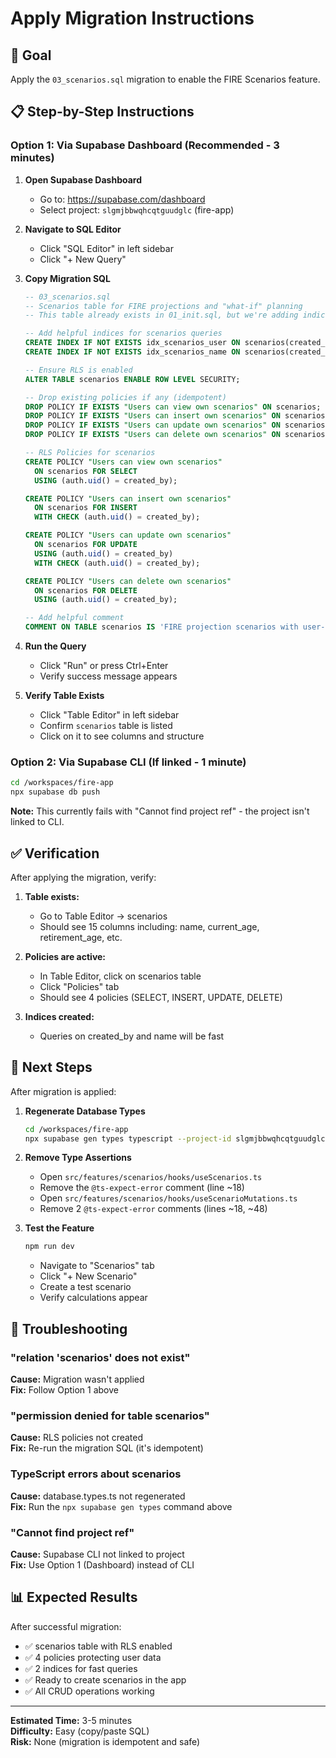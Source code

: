 # Apply Migration Instructions

## 🎯 Goal
Apply the `03_scenarios.sql` migration to enable the FIRE Scenarios feature.

## 📋 Step-by-Step Instructions

### Option 1: Via Supabase Dashboard (Recommended - 3 minutes)

1. **Open Supabase Dashboard**
   - Go to: https://supabase.com/dashboard
   - Select project: `slgmjbbwqhcqtguudglc` (fire-app)

2. **Navigate to SQL Editor**
   - Click "SQL Editor" in left sidebar
   - Click "+ New Query"

3. **Copy Migration SQL**
   ```sql
   -- 03_scenarios.sql
   -- Scenarios table for FIRE projections and "what-if" planning
   -- This table already exists in 01_init.sql, but we're adding indices and policies

   -- Add helpful indices for scenarios queries
   CREATE INDEX IF NOT EXISTS idx_scenarios_user ON scenarios(created_by);
   CREATE INDEX IF NOT EXISTS idx_scenarios_name ON scenarios(created_by, name);

   -- Ensure RLS is enabled
   ALTER TABLE scenarios ENABLE ROW LEVEL SECURITY;

   -- Drop existing policies if any (idempotent)
   DROP POLICY IF EXISTS "Users can view own scenarios" ON scenarios;
   DROP POLICY IF EXISTS "Users can insert own scenarios" ON scenarios;
   DROP POLICY IF EXISTS "Users can update own scenarios" ON scenarios;
   DROP POLICY IF EXISTS "Users can delete own scenarios" ON scenarios;

   -- RLS Policies for scenarios
   CREATE POLICY "Users can view own scenarios"
     ON scenarios FOR SELECT
     USING (auth.uid() = created_by);

   CREATE POLICY "Users can insert own scenarios"
     ON scenarios FOR INSERT
     WITH CHECK (auth.uid() = created_by);

   CREATE POLICY "Users can update own scenarios"
     ON scenarios FOR UPDATE
     USING (auth.uid() = created_by)
     WITH CHECK (auth.uid() = created_by);

   CREATE POLICY "Users can delete own scenarios"
     ON scenarios FOR DELETE
     USING (auth.uid() = created_by);

   -- Add helpful comment
   COMMENT ON TABLE scenarios IS 'FIRE projection scenarios with user-defined assumptions for Monte Carlo and historical simulations';
   ```

4. **Run the Query**
   - Click "Run" or press Ctrl+Enter
   - Verify success message appears

5. **Verify Table Exists**
   - Click "Table Editor" in left sidebar
   - Confirm `scenarios` table is listed
   - Click on it to see columns and structure

### Option 2: Via Supabase CLI (If linked - 1 minute)

```bash
cd /workspaces/fire-app
npx supabase db push
```

**Note:** This currently fails with "Cannot find project ref" - the project isn't linked to CLI.

## ✅ Verification

After applying the migration, verify:

1. **Table exists:**
   - Go to Table Editor → scenarios
   - Should see 15 columns including: name, current_age, retirement_age, etc.

2. **Policies are active:**
   - In Table Editor, click on scenarios table
   - Click "Policies" tab
   - Should see 4 policies (SELECT, INSERT, UPDATE, DELETE)

3. **Indices created:**
   - Queries on created_by and name will be fast

## 🔄 Next Steps

After migration is applied:

1. **Regenerate Database Types**
   ```bash
   cd /workspaces/fire-app
   npx supabase gen types typescript --project-id slgmjbbwqhcqtguudglc > src/lib/database.types.ts
   ```

2. **Remove Type Assertions**
   - Open `src/features/scenarios/hooks/useScenarios.ts`
   - Remove the `@ts-expect-error` comment (line ~18)
   - Open `src/features/scenarios/hooks/useScenarioMutations.ts`
   - Remove 2 `@ts-expect-error` comments (lines ~18, ~48)

3. **Test the Feature**
   ```bash
   npm run dev
   ```
   - Navigate to "Scenarios" tab
   - Click "+ New Scenario"
   - Create a test scenario
   - Verify calculations appear

## 🐛 Troubleshooting

### "relation 'scenarios' does not exist"
**Cause:** Migration wasn't applied  
**Fix:** Follow Option 1 above

### "permission denied for table scenarios"
**Cause:** RLS policies not created  
**Fix:** Re-run the migration SQL (it's idempotent)

### TypeScript errors about scenarios
**Cause:** database.types.ts not regenerated  
**Fix:** Run the `npx supabase gen types` command above

### "Cannot find project ref"
**Cause:** Supabase CLI not linked to project  
**Fix:** Use Option 1 (Dashboard) instead of CLI

## 📊 Expected Results

After successful migration:

- ✅ scenarios table with RLS enabled
- ✅ 4 policies protecting user data
- ✅ 2 indices for fast queries
- ✅ Ready to create scenarios in the app
- ✅ All CRUD operations working

---

**Estimated Time:** 3-5 minutes  
**Difficulty:** Easy (copy/paste SQL)  
**Risk:** None (migration is idempotent and safe)
